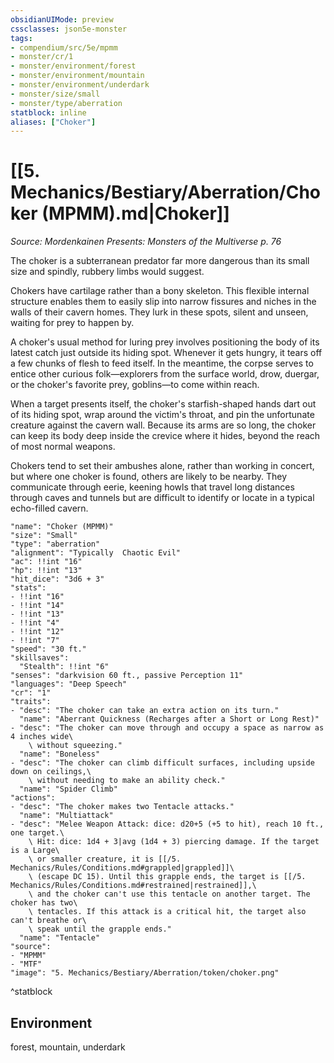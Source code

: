 ```yaml
---
obsidianUIMode: preview
cssclasses: json5e-monster
tags:
- compendium/src/5e/mpmm
- monster/cr/1
- monster/environment/forest
- monster/environment/mountain
- monster/environment/underdark
- monster/size/small
- monster/type/aberration
statblock: inline
aliases: ["Choker"]
---
```

# [[5. Mechanics/Bestiary/Aberration/Choker (MPMM).md|Choker]]
*Source: Mordenkainen Presents: Monsters of the Multiverse p. 76*  

The choker is a subterranean predator far more dangerous than its small size and spindly, rubbery limbs would suggest.

Chokers have cartilage rather than a bony skeleton. This flexible internal structure enables them to easily slip into narrow fissures and niches in the walls of their cavern homes. They lurk in these spots, silent and unseen, waiting for prey to happen by.

A choker's usual method for luring prey involves positioning the body of its latest catch just outside its hiding spot. Whenever it gets hungry, it tears off a few chunks of flesh to feed itself. In the meantime, the corpse serves to entice other curious folk—explorers from the surface world, drow, duergar, or the choker's favorite prey, goblins—to come within reach.

When a target presents itself, the choker's starfish-shaped hands dart out of its hiding spot, wrap around the victim's throat, and pin the unfortunate creature against the cavern wall. Because its arms are so long, the choker can keep its body deep inside the crevice where it hides, beyond the reach of most normal weapons.

Chokers tend to set their ambushes alone, rather than working in concert, but where one choker is found, others are likely to be nearby. They communicate through eerie, keening howls that travel long distances through caves and tunnels but are difficult to identify or locate in a typical echo-filled cavern.

```statblock
"name": "Choker (MPMM)"
"size": "Small"
"type": "aberration"
"alignment": "Typically  Chaotic Evil"
"ac": !!int "16"
"hp": !!int "13"
"hit_dice": "3d6 + 3"
"stats":
- !!int "16"
- !!int "14"
- !!int "13"
- !!int "4"
- !!int "12"
- !!int "7"
"speed": "30 ft."
"skillsaves":
  "Stealth": !!int "6"
"senses": "darkvision 60 ft., passive Perception 11"
"languages": "Deep Speech"
"cr": "1"
"traits":
- "desc": "The choker can take an extra action on its turn."
  "name": "Aberrant Quickness (Recharges after a Short or Long Rest)"
- "desc": "The choker can move through and occupy a space as narrow as 4 inches wide\
    \ without squeezing."
  "name": "Boneless"
- "desc": "The choker can climb difficult surfaces, including upside down on ceilings,\
    \ without needing to make an ability check."
  "name": "Spider Climb"
"actions":
- "desc": "The choker makes two Tentacle attacks."
  "name": "Multiattack"
- "desc": "Melee Weapon Attack: dice: d20+5 (+5 to hit), reach 10 ft., one target.\
    \ Hit: dice: 1d4 + 3|avg (1d4 + 3) piercing damage. If the target is a Large\
    \ or smaller creature, it is [[/5. Mechanics/Rules/Conditions.md#grappled|grappled]]\
    \ (escape DC 15). Until this grapple ends, the target is [[/5. Mechanics/Rules/Conditions.md#restrained|restrained]],\
    \ and the choker can't use this tentacle on another target. The choker has two\
    \ tentacles. If this attack is a critical hit, the target also can't breathe or\
    \ speak until the grapple ends."
  "name": "Tentacle"
"source":
- "MPMM"
- "MTF"
"image": "5. Mechanics/Bestiary/Aberration/token/choker.png"
```
^statblock

## Environment

forest, mountain, underdark